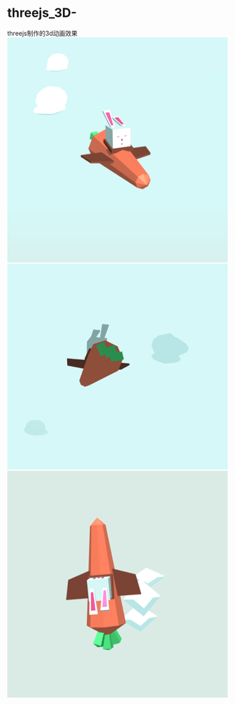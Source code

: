 # threejs_3D-
threejs制作的3d动画效果
![Image text](https://github.com/1447596590/threejs_3D-/blob/master/readme-img/1.PNG)
![Image text](https://github.com/1447596590/threejs_3D-/blob/master/readme-img/2.PNG)
![Image text](https://github.com/1447596590/threejs_3D-/blob/master/readme-img/3.PNG)
